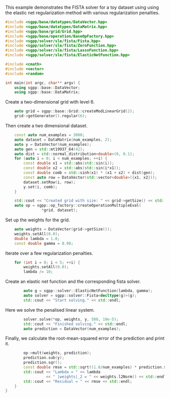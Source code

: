 This example demonstrates the FISTA solver for a toy dataset using
using the elastic net regularization method with various regularization
penalties.

```c++
#include <sgpp/base/datatypes/DataVector.hpp>
#include <sgpp/base/datatypes/DataMatrix.hpp>
#include <sgpp/base/grid/Grid.hpp>
#include <sgpp/base/operation/BaseOpFactory.hpp>
#include <sgpp/solver/sle/fista/Fista.hpp>
#include <sgpp/solver/sle/fista/ZeroFunction.hpp>
#include <sgpp/solver/sle/fista/LassoFunction.hpp>
#include <sgpp/solver/sle/fista/ElasticNetFunction.hpp>

#include <cmath>
#include <vector>
#include <random>

int main(int argc, char** argv) {
    using sgpp::base::DataVector;
    using sgpp::base::DataMatrix;
```

Create a two-dimensional grid with level 6.

```c++
    auto grid = sgpp::base::Grid::createModLinearGrid(2);
    grid->getGenerator().regular(6);
```

Then create a two dimensional dataset.

```c++
    const auto num_examples = 3000;
    auto dataset = DataMatrix(num_examples, 2);
    auto y = DataVector(num_examples);
    auto gen = std::mt19937_64(42);
    auto dist = std::normal_distribution<double>(0, 0.1);
    for (auto i = 0; i < num_examples; ++i) {
        const double x1 = std::abs(std::sin(i));
        const double x2 = std::abs(std::sin(i*x1));
        const double comb = std::sinh(x1) * (x1 + x2) + dist(gen);
        const auto row = DataVector(std::vector<double>({x1, x2}));
        dataset.setRow(i, row);
        y.set(i, comb);
    }

    std::cout << "Created grid with size: " << grid->getSize() << std::endl;
    auto op = sgpp::op_factory::createOperationMultipleEval(
                *grid, dataset);
```

Set up the weights for the grid.

```c++
    auto weights = DataVector(grid->getSize());
    weights.setAll(0.0);
    double lambda = 1.0;
    const double gamma = 0.98;
```

Iterate over a few regularization penalties.

```c++
    for (int i = 0; i < 5; ++i) {
        weights.setAll(0.0);
        lambda /= 10;
```

Create an elastic net function and the corresponding fista solver.

```c++
        auto g = sgpp::solver::ElasticNetFunction(lambda, gamma);
        auto solver = sgpp::solver::Fista<decltype(g)>(g);
        std::cout << "Start solving." << std::endl;
```

Here we solve the penalised linear system.

```c++
        solver.solve(*op, weights, y, 500, 10e-5);
        std::cout << "Finished solving." << std::endl;
        auto prediction = DataVector(num_examples);
```

Finally, we calculate the root-mean-squared error of the prediction
and print it.

```c++
        op->mult(weights, prediction);
        prediction.sub(y);
        prediction.sqr();
        const double rmse = std::sqrt((1.0/num_examples) * prediction.sum());
        std::cout << "Lambda = " << lambda
                  << " |weights|_2 = " << weights.l2Norm() << std::endl;
        std::cout << "Residual = " << rmse << std::endl;
    }
}
```

